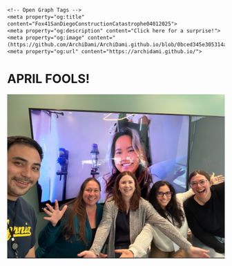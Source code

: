 
<!DOCTYPE html>
<html lang="en">
<head>
    <meta charset="UTF-8">
    <meta name="viewport" content="width=device-width, initial-scale=1.0">
    <meta charset="UTF-8">
    <meta name="viewport" content="width=device-width, initial-scale=1.0">
    <title>April Fools!</title>

    <!-- Open Graph Tags -->
    <meta property="og:title" content="Fox41SanDiegoConstructionCatastrophe04012025">
    <meta property="og:description" content="Click here for a surprise!">
    <meta property="og:image" content="(https://github.com/ArchiDami/ArchiDami.github.io/blob/0bced345e305314a0b990d5ab53dbdc70009dc73/Breaking%20News%20Final.jpg)">
    <meta property="og:url" content="https://archidami.github.io/">
</head>
<body>
    <h1>APRIL FOOLS!</h1>
    <img src="April Fools! .png" alt="April Fools Image">
</body>
</html>
